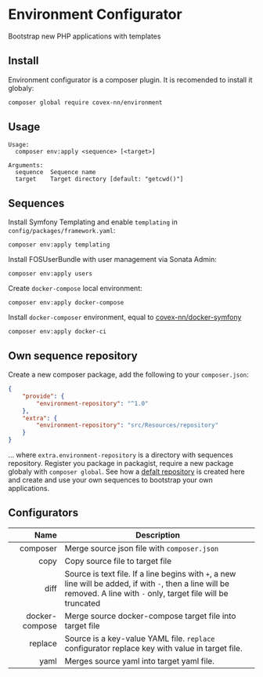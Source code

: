 # Environment Configurator

Bootstrap new PHP applications with templates

## Install

Environment configurator is a composer plugin. It is recomended to install it globaly:

```bash
composer global require covex-nn/environment
```

## Usage

```
Usage:
  composer env:apply <sequence> [<target>]

Arguments:
  sequence  Sequence name
  target    Target directory [default: "getcwd()"]
```

## Sequences

Install Symfony Templating and enable `templating` in `config/packages/framework.yaml`:

    composer env:apply templating

Install FOSUserBundle with user management via Sonata Admin:

    composer env:apply users

Create `docker-compose` local environment:

    composer env:apply docker-compose

Install `docker-composer` environment, equal to [covex-nn/docker-symfony](https://github.com/covex-nn/docker-workflow-symfony)

    composer env:apply docker-ci

## Own sequence repository

Create a new composer package, add the following to your `composer.json`:

```json
{
    "provide": {
        "environment-repository": "^1.0"
    },
    "extra": {
        "environment-repository": "src/Resources/repository"
    }
}
```

... where `extra.environment-repository` is a directory with sequences repository.
Register you package in packagist, require a new package globaly with `composer global`.
See how a [defalt repository](src/Resources/repository) is created here and create and
use your own sequences to bootstrap your own applications.

## Configurators

| Name | Description |
|------:|------------|
| composer | Merge source json file with `composer.json` |
| copy   | Copy source file to target file |
| diff | Source is text file. If a line begins with `+`, a new line will be added, if with `-`, then a line will be removed. A line with `-` only, target file will be truncated |
| docker-compose | Merge source docker-compose target file into target file | 
| replace | Source is a key-value YAML file. `replace` configurator replace key with value in target file. |
| yaml | Merges source yaml into target yaml file. |
